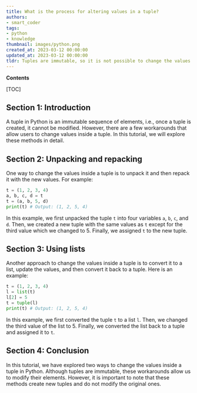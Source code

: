 ```yaml
---
title: What is the process for altering values in a tuple?
authors:
- smart_coder
tags:
- python
- knowledge
thumbnail: images/python.png
created_at: 2023-03-12 00:00:00
updated_at: 2023-03-12 00:00:00
tldr: Tuples are immutable, so it is not possible to change the values in a tuple.
---
```


**Contents**

[TOC]

## Section 1: Introduction
A tuple in Python is an immutable sequence of elements, i.e., once a tuple is created, it cannot be modified. However, there are a few workarounds that allow users to change values inside a tuple. In this tutorial, we will explore these methods in detail.

## Section 2: Unpacking and repacking
One way to change the values inside a tuple is to unpack it and then repack it with the new values. For example:

```python
t = (1, 2, 3, 4)
a, b, c, d = t
t = (a, b, 5, d)
print(t) # Output: (1, 2, 5, 4)
```

In this example, we first unpacked the tuple `t` into four variables `a`, `b`, `c`, and `d`. Then, we created a new tuple with the same values as `t` except for the third value which we changed to 5. Finally, we assigned `t` to the new tuple.

## Section 3: Using lists
Another approach to change the values inside a tuple is to convert it to a list, update the values, and then convert it back to a tuple. Here is an example:

```python
t = (1, 2, 3, 4)
l = list(t)
l[2] = 5
t = tuple(l)
print(t) # Output: (1, 2, 5, 4)
```

In this example, we first converted the tuple `t` to a list `l`. Then, we changed the third value of the list to 5. Finally, we converted the list back to a tuple and assigned it to `t`.

## Section 4: Conclusion
In this tutorial, we have explored two ways to change the values inside a tuple in Python. Although tuples are immutable, these workarounds allow us to modify their elements. However, it is important to note that these methods create new tuples and do not modify the original ones.
